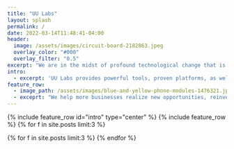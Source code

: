 ```yaml
---
title: "UU Labs"
layout: splash
permalink: /
date: 2022-03-14T11:48:41-04:00
header:
  image: /assets/images/circuit-board-2182863.jpeg
  overlay_color: "#000"
  overlay_filter: "0.5"
excerpt: "We are in the midst of profound technological change that is transforming e-commerce, manufacturing, and industrial supply."
intro: 
  - excerpt: 'UU Labs provides powerful tools, proven platforms, as well as custom development that leverage recent advances in artificial intelligence, IOT, cloud architecture, robotics, and more.'
feature_row:
  - image_path: /assets/images/blue-and-yellow-phone-modules-1476321.jpeg
  - exceprt: "We help more businesses realize new opportunities, reinvent themselves, or simply operate with greater efficiency." 
---
```

{% include feature_row id="intro" type="center" %}
{% include feature_row  %}
{% for f in site.posts limit:3 %}
<div class="feature__wrapper">

  {% for f in site.posts limit:3 %}
     <!-- can stay the same as the current feature_row include -->
  {% endfor %}

</div>